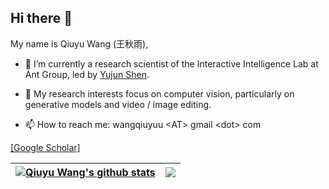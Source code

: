 ## Hi there 👋 
My name is Qiuyu Wang (王秋雨),

- 🔭 I’m currently a research scientist of the Interactive Intelligence Lab at Ant Group, led by [Yujun Shen](https://shenyujun.github.io/).

- 📖 My research interests focus on computer vision, particularly on generative models and video / image editing.

- 📫 How to reach me: wangqiuyuu \<AT\> gmail \<dot\> com

[[Google Scholar]](https://scholar.google.com/citations?hl=en&user=VRsy9v8AAAAJ)

<!--
**qiuyu96/qiuyu96** is a ✨ _special_ ✨ repository because its `README.md` (this file) appears on your GitHub profile.

Here are some ideas to get you started:

- 🔭 I’m currently working on ...
- 🌱 I’m currently learning ...
- 👯 I’m looking to collaborate on ...
- 🤔 I’m looking for help with ...
- 💬 Ask me about ...
- 📫 How to reach me: ...
- 😄 Pronouns: ...
- ⚡ Fun fact: ...
-->

| <a href="https://github.com/qiuyu96"><img align="center" src="https://github-readme-stats-one-bice.vercel.app/api?username=qiuyu96&show_icons=true&theme=buefy&hide_border=true&count_private=true&include_orgs=true&role=OWNER,COLLABORATOR" alt="Qiuyu Wang's github stats" /></a> | <a href="https://github.com/qiuyu96"><img align="center" src="https://github-readme-stats-one-bice.vercel.app/api/top-langs/?username=qiuyu96&theme=buefy&hide_border=true&layout=compact&hide=java,CSS&include_orgs=true&role=OWNER,COLLABORATOR" /></a> |
| ------------- | ------------- |

